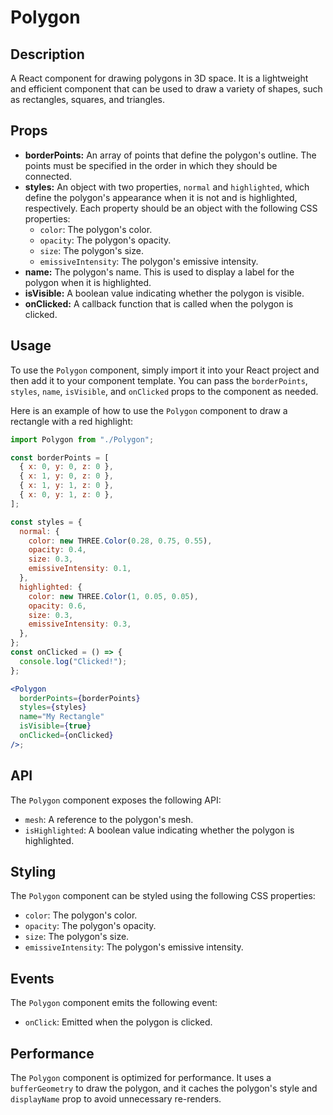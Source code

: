 # Polygon

## Description

A React component for drawing polygons in 3D space. It is a lightweight and efficient component that can be used to draw a variety of shapes, such as rectangles, squares, and triangles.

## Props

- **borderPoints:** An array of points that define the polygon's outline. The points must be specified in the order in which they should be connected.
- **styles:** An object with two properties, `normal` and `highlighted`, which define the polygon's appearance when it is not and is highlighted, respectively. Each property should be an object with the following CSS properties:
  - `color`: The polygon's color.
  - `opacity`: The polygon's opacity.
  - `size`: The polygon's size.
  - `emissiveIntensity`: The polygon's emissive intensity.
- **name:** The polygon's name. This is used to display a label for the polygon when it is highlighted.
- **isVisible:** A boolean value indicating whether the polygon is visible.
- **onClicked:** A callback function that is called when the polygon is clicked.

## Usage

To use the `Polygon` component, simply import it into your React project and then add it to your component template. You can pass the `borderPoints`, `styles`, `name`, `isVisible`, and `onClicked` props to the component as needed.

Here is an example of how to use the `Polygon` component to draw a rectangle with a red highlight:

```jsx
import Polygon from "./Polygon";

const borderPoints = [
  { x: 0, y: 0, z: 0 },
  { x: 1, y: 0, z: 0 },
  { x: 1, y: 1, z: 0 },
  { x: 0, y: 1, z: 0 },
];

const styles = {
  normal: {
    color: new THREE.Color(0.28, 0.75, 0.55),
    opacity: 0.4,
    size: 0.3,
    emissiveIntensity: 0.1,
  },
  highlighted: {
    color: new THREE.Color(1, 0.05, 0.05),
    opacity: 0.6,
    size: 0.3,
    emissiveIntensity: 0.3,
  },
};
const onClicked = () => {
  console.log("Clicked!");
};

<Polygon
  borderPoints={borderPoints}
  styles={styles}
  name="My Rectangle"
  isVisible={true}
  onClicked={onClicked}
/>;
```

## API

The `Polygon` component exposes the following API:

- `mesh`: A reference to the polygon's mesh.
- `isHighlighted`: A boolean value indicating whether the polygon is highlighted.

## Styling

The `Polygon` component can be styled using the following CSS properties:

- `color`: The polygon's color.
- `opacity`: The polygon's opacity.
- `size`: The polygon's size.
- `emissiveIntensity`: The polygon's emissive intensity.

## Events

The `Polygon` component emits the following event:

- `onClick`: Emitted when the polygon is clicked.

## Performance

The `Polygon` component is optimized for performance. It uses a `bufferGeometry` to draw the polygon, and it caches the polygon's style and `displayName` prop to avoid unnecessary re-renders.
